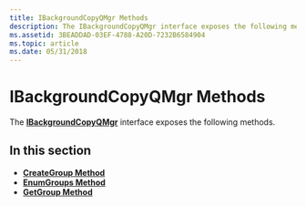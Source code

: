 ```yaml
---
title: IBackgroundCopyQMgr Methods
description: The IBackgroundCopyQMgr interface exposes the following methods.
ms.assetid: 3BEADDAD-03EF-4788-A20D-7232B6584904
ms.topic: article
ms.date: 05/31/2018
---
```


# IBackgroundCopyQMgr Methods

The [**IBackgroundCopyQMgr**](/windows/desktop/api/Qmgr/nn-qmgr-ibackgroundcopyqmgr) interface exposes the following methods.

## In this section

-   [**CreateGroup Method**](/windows/desktop/api/Qmgr/nf-qmgr-ibackgroundcopyqmgr-creategroup)
-   [**EnumGroups Method**](/windows/desktop/api/Qmgr/nf-qmgr-ibackgroundcopyqmgr-enumgroups)
-   [**GetGroup Method**](/windows/desktop/api/Qmgr/nf-qmgr-ibackgroundcopyqmgr-getgroup)

 

 




